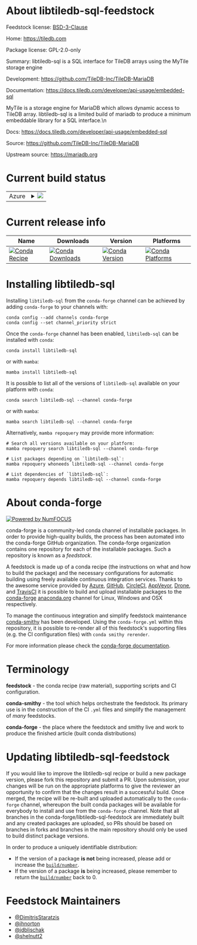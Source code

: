 About libtiledb-sql-feedstock
=============================

Feedstock license: [BSD-3-Clause](https://github.com/conda-forge/libtiledb-sql-feedstock/blob/main/LICENSE.txt)

Home: https://tiledb.com

Package license: GPL-2.0-only

Summary: libtiledb-sql is a SQL interface for TileDB arrays using the MyTile storage engine

Development: https://github.com/TileDB-Inc/TileDB-MariaDB

Documentation: https://docs.tiledb.com/developer/api-usage/embedded-sql

MyTile is a storage engine for MariaDB which allows dynamic access to TileDB array. libtiledb-sql is a limited build of mariadb to produce a minimum embeddable library for a SQL interface.\n

Docs: https://docs.tiledb.com/developer/api-usage/embedded-sql

Source: https://github.com/TileDB-Inc/TileDB-MariaDB

Upstream source: https://mariadb.org


Current build status
====================


<table>
    
  <tr>
    <td>Azure</td>
    <td>
      <details>
        <summary>
          <a href="https://dev.azure.com/conda-forge/feedstock-builds/_build/latest?definitionId=8376&branchName=main">
            <img src="https://dev.azure.com/conda-forge/feedstock-builds/_apis/build/status/libtiledb-sql-feedstock?branchName=main">
          </a>
        </summary>
        <table>
          <thead><tr><th>Variant</th><th>Status</th></tr></thead>
          <tbody><tr>
              <td>linux_64</td>
              <td>
                <a href="https://dev.azure.com/conda-forge/feedstock-builds/_build/latest?definitionId=8376&branchName=main">
                  <img src="https://dev.azure.com/conda-forge/feedstock-builds/_apis/build/status/libtiledb-sql-feedstock?branchName=main&jobName=linux&configuration=linux%20linux_64_" alt="variant">
                </a>
              </td>
            </tr><tr>
              <td>osx_64</td>
              <td>
                <a href="https://dev.azure.com/conda-forge/feedstock-builds/_build/latest?definitionId=8376&branchName=main">
                  <img src="https://dev.azure.com/conda-forge/feedstock-builds/_apis/build/status/libtiledb-sql-feedstock?branchName=main&jobName=osx&configuration=osx%20osx_64_" alt="variant">
                </a>
              </td>
            </tr><tr>
              <td>osx_arm64</td>
              <td>
                <a href="https://dev.azure.com/conda-forge/feedstock-builds/_build/latest?definitionId=8376&branchName=main">
                  <img src="https://dev.azure.com/conda-forge/feedstock-builds/_apis/build/status/libtiledb-sql-feedstock?branchName=main&jobName=osx&configuration=osx%20osx_arm64_" alt="variant">
                </a>
              </td>
            </tr>
          </tbody>
        </table>
      </details>
    </td>
  </tr>
</table>

Current release info
====================

| Name | Downloads | Version | Platforms |
| --- | --- | --- | --- |
| [![Conda Recipe](https://img.shields.io/badge/recipe-libtiledb--sql-green.svg)](https://anaconda.org/conda-forge/libtiledb-sql) | [![Conda Downloads](https://img.shields.io/conda/dn/conda-forge/libtiledb-sql.svg)](https://anaconda.org/conda-forge/libtiledb-sql) | [![Conda Version](https://img.shields.io/conda/vn/conda-forge/libtiledb-sql.svg)](https://anaconda.org/conda-forge/libtiledb-sql) | [![Conda Platforms](https://img.shields.io/conda/pn/conda-forge/libtiledb-sql.svg)](https://anaconda.org/conda-forge/libtiledb-sql) |

Installing libtiledb-sql
========================

Installing `libtiledb-sql` from the `conda-forge` channel can be achieved by adding `conda-forge` to your channels with:

```
conda config --add channels conda-forge
conda config --set channel_priority strict
```

Once the `conda-forge` channel has been enabled, `libtiledb-sql` can be installed with `conda`:

```
conda install libtiledb-sql
```

or with `mamba`:

```
mamba install libtiledb-sql
```

It is possible to list all of the versions of `libtiledb-sql` available on your platform with `conda`:

```
conda search libtiledb-sql --channel conda-forge
```

or with `mamba`:

```
mamba search libtiledb-sql --channel conda-forge
```

Alternatively, `mamba repoquery` may provide more information:

```
# Search all versions available on your platform:
mamba repoquery search libtiledb-sql --channel conda-forge

# List packages depending on `libtiledb-sql`:
mamba repoquery whoneeds libtiledb-sql --channel conda-forge

# List dependencies of `libtiledb-sql`:
mamba repoquery depends libtiledb-sql --channel conda-forge
```


About conda-forge
=================

[![Powered by
NumFOCUS](https://img.shields.io/badge/powered%20by-NumFOCUS-orange.svg?style=flat&colorA=E1523D&colorB=007D8A)](https://numfocus.org)

conda-forge is a community-led conda channel of installable packages.
In order to provide high-quality builds, the process has been automated into the
conda-forge GitHub organization. The conda-forge organization contains one repository
for each of the installable packages. Such a repository is known as a *feedstock*.

A feedstock is made up of a conda recipe (the instructions on what and how to build
the package) and the necessary configurations for automatic building using freely
available continuous integration services. Thanks to the awesome service provided by
[Azure](https://azure.microsoft.com/en-us/services/devops/), [GitHub](https://github.com/),
[CircleCI](https://circleci.com/), [AppVeyor](https://www.appveyor.com/),
[Drone](https://cloud.drone.io/welcome), and [TravisCI](https://travis-ci.com/)
it is possible to build and upload installable packages to the
[conda-forge](https://anaconda.org/conda-forge) [anaconda.org](https://anaconda.org/)
channel for Linux, Windows and OSX respectively.

To manage the continuous integration and simplify feedstock maintenance
[conda-smithy](https://github.com/conda-forge/conda-smithy) has been developed.
Using the ``conda-forge.yml`` within this repository, it is possible to re-render all of
this feedstock's supporting files (e.g. the CI configuration files) with ``conda smithy rerender``.

For more information please check the [conda-forge documentation](https://conda-forge.org/docs/).

Terminology
===========

**feedstock** - the conda recipe (raw material), supporting scripts and CI configuration.

**conda-smithy** - the tool which helps orchestrate the feedstock.
                   Its primary use is in the construction of the CI ``.yml`` files
                   and simplify the management of *many* feedstocks.

**conda-forge** - the place where the feedstock and smithy live and work to
                  produce the finished article (built conda distributions)


Updating libtiledb-sql-feedstock
================================

If you would like to improve the libtiledb-sql recipe or build a new
package version, please fork this repository and submit a PR. Upon submission,
your changes will be run on the appropriate platforms to give the reviewer an
opportunity to confirm that the changes result in a successful build. Once
merged, the recipe will be re-built and uploaded automatically to the
`conda-forge` channel, whereupon the built conda packages will be available for
everybody to install and use from the `conda-forge` channel.
Note that all branches in the conda-forge/libtiledb-sql-feedstock are
immediately built and any created packages are uploaded, so PRs should be based
on branches in forks and branches in the main repository should only be used to
build distinct package versions.

In order to produce a uniquely identifiable distribution:
 * If the version of a package **is not** being increased, please add or increase
   the [``build/number``](https://docs.conda.io/projects/conda-build/en/latest/resources/define-metadata.html#build-number-and-string).
 * If the version of a package **is** being increased, please remember to return
   the [``build/number``](https://docs.conda.io/projects/conda-build/en/latest/resources/define-metadata.html#build-number-and-string)
   back to 0.

Feedstock Maintainers
=====================

* [@DimitrisStaratzis](https://github.com/DimitrisStaratzis/)
* [@ihnorton](https://github.com/ihnorton/)
* [@jdblischak](https://github.com/jdblischak/)
* [@shelnutt2](https://github.com/shelnutt2/)

